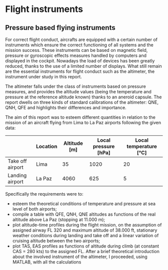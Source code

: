 # Flight instruments
## Pressure based flying instruments
For correct flight conduct, aircrafts are equipped with a certain number of instruments which ensure the correct functioning of all systems and the mission success. These instruments can be based on magnetic field, pressure or gyroscopic effects measures handled by computers and displayed in the cockpit. Nowadays the load of devices has been greatly reduced, thanks to the use of a limited number of displays. What still remain are the essential instruments for flight conduct such as the altimeter, the instrument under study in this report. 

The altimeter falls under the class of instruments based on pressure measures, and provides the altitude values (being the temperature and pressure at the reference altitude known) thanks to an aneroid capsule. The report dwells on three kinds of standard calibrations of the altimeter: QNE, QNH, QFE and highlights their differences and importance.

The aim of this report was to esteem different quantities in relation to the mission of an aircraft flying from Lima to La Paz airports following the given data:

| | **Location** | **Altitude [m]** | **Local pressure [hPa]** | **Local temperature [°C]**|
| ---- | ---- | ---- | ---- | ---- |
| Take off airport | Lima | 35 | 1020 | 20 |
| Landing airport | La Paz | 4060 | 625 | 5 |

Specifically the requirements were to:

* esteem the theoretical conditions of temperature and pressure at sea level of both airports;
* compile a table with QFE, QNH, QNE altitudes as functions of the real altitude above La Paz (stopping at 11.000 m);
* plot altitude-time profiles during the flight mission, on the assumption of assigned airway FL 320 and maximum altitude of 38.000 ft, stationary weather conditions during landing and take off and a linear variation of cruising altitude between the two airports;
* plot TAS, EAS profiles as functions of altitude during climb (at constant CAS = 280 kts) to the assigned FL.
After a brief theoretical introduction about the involved instrument of the altimeter, I proceeded,  using MATLAB, with all the calculations
